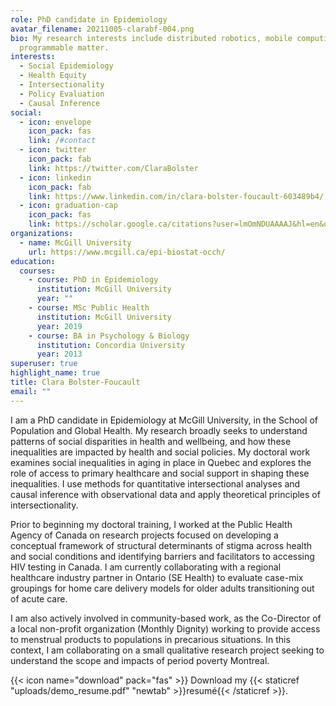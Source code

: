 ```yaml
---
role: PhD candidate in Epidemiology
avatar_filename: 20211005-clarabf-004.png
bio: My research interests include distributed robotics, mobile computing and
  programmable matter.
interests:
  - Social Epidemiology
  - Health Equity
  - Intersectionality
  - Policy Evaluation
  - Causal Inference
social:
  - icon: envelope
    icon_pack: fas
    link: /#contact
  - icon: twitter
    icon_pack: fab
    link: https://twitter.com/ClaraBolster
  - icon: linkedin
    icon_pack: fab
    link: https://www.linkedin.com/in/clara-bolster-foucault-603489b4/
  - icon: graduation-cap
    icon_pack: fas
    link: https://scholar.google.ca/citations?user=lmOmNDUAAAAJ&hl=en&oi=ao
organizations:
  - name: McGill University
    url: https://www.mcgill.ca/epi-biostat-occh/
education:
  courses:
    - course: PhD in Epidemiology
      institution: McGill University
      year: ""
    - course: MSc Public Health
      institution: McGill University
      year: 2019
    - course: BA in Psychology & Biology
      institution: Concordia University
      year: 2013
superuser: true
highlight_name: true
title: Clara Bolster-Foucault
email: ""
---
```

I am a PhD candidate in Epidemiology at McGill University, in the School of Population and Global Health. My research broadly seeks to understand patterns of social disparities in health and wellbeing, and how these inequalities are impacted by health and social policies. My doctoral work examines social inequalities in aging in place in Quebec and explores the role of access to primary healthcare and social support in shaping these inequalities. I use methods for quantitative intersectional analyses and causal inference with observational data and apply theoretical principles of intersectionality.

Prior to beginning my doctoral training, I worked at the Public Health Agency of Canada on research projects focused on developing a conceptual framework of structural determinants of stigma across health and social conditions and identifying barriers and facilitators to accessing HIV testing in Canada. I am currently collaborating with a regional healthcare industry partner in Ontario (SE Health) to evaluate case-mix groupings for home care delivery models for older adults transitioning out of acute care.

I am also actively involved in community-based work, as the Co-Director of a local non-profit organization (Monthly Dignity) working to provide access to menstrual products to populations in precarious situations. In this context, I am collaborating on a small qualitative research project seeking to understand the scope and impacts of period poverty Montreal.

{{< icon name="download" pack="fas" >}} Download my {{< staticref "uploads/demo_resume.pdf" "newtab" >}}resumé{{< /staticref >}}.